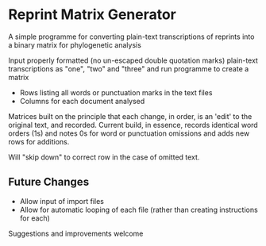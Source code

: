 # Reprint Matrix Generator
A simple programme for converting plain-text transcriptions of reprints into a binary matrix for phylogenetic analysis

Input properly formatted (no un-escaped double quotation marks) plain-text transcriptions as "one", "two" and "three" and run programme to create a matrix

+ Rows listing all words or punctuation marks in the text files
+ Columns for each document analysed

Matrices built on the principle that each change, in order, is an 'edit' to the original text, and recorded. Current build, in essence, records identical word orders (1s) and notes 0s for word or punctuation omissions and adds new rows for additions.

Will "skip down" to correct row in the case of omitted text.

## Future Changes

+ Allow input of import files
+ Allow for automatic looping of each file (rather than creating instructions for each)

Suggestions and improvements welcome
